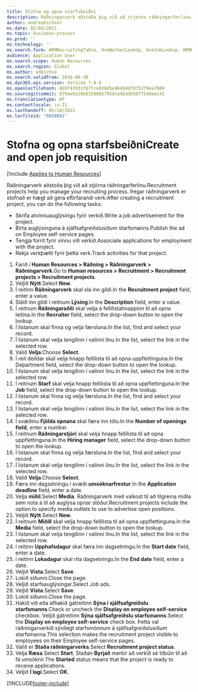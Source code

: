 ```yaml
---
title: Stofna og opna starfsbeiðni
description: Ráðningarverk aðstoða þig við að stjórna ráðningarferlinu.
author: andreabichsel
ms.date: 02/03/2021
ms.topic: business-process
ms.prod: ''
ms.technology: ''
ms.search.form: HRMRecruitingTable, HcmWorkerLookUp, HcmJobLookup, HRMRecruitingMedia, HRMRecruitingJobAd, HcmPersonnelManagementWorkspace
audience: Application User
ms.search.scope: Human Resources
ms.search.region: Global
ms.author: anbichse
ms.search.validFrom: 2016-06-30
ms.dyn365.ops.version: Version 7.0.0
ms.openlocfilehash: 6b9f47031f67fce830d5e96494dfd75379ea7908
ms.sourcegitcommit: 879ee8a10e6158885795dce4b3db5077540eec41
ms.translationtype: HT
ms.contentlocale: is-IS
ms.lasthandoff: 05/18/2021
ms.locfileid: "6058801"
---
```

# <a name="create-and-open-job-requisition"></a><span data-ttu-id="49e45-103">Stofna og opna starfsbeiðni</span><span class="sxs-lookup"><span data-stu-id="49e45-103">Create and open job requisition</span></span>

[!include [Applies to Human Resources](../includes/applies-to-hr.md)]

<span data-ttu-id="49e45-104">Ráðningarverk aðstoða þig við að stjórna ráðningarferlinu.</span><span class="sxs-lookup"><span data-stu-id="49e45-104">Recruitment projects help you manage your recruiting process.</span></span> <span data-ttu-id="49e45-105">Þegar ráðningarverk er stofnað er hægt að gera eftirfarandi verk:</span><span class="sxs-lookup"><span data-stu-id="49e45-105">After creating a recruitment project, you can do the following tasks:</span></span>

- <span data-ttu-id="49e45-106">Skrifa atvinnuauglýsingu fyrir verkið.</span><span class="sxs-lookup"><span data-stu-id="49e45-106">Write a job advertisement for the project.</span></span>
- <span data-ttu-id="49e45-107">Birta auglýsinguna á sjálfsafgreiðslusíðum starfsmanns.</span><span class="sxs-lookup"><span data-stu-id="49e45-107">Publish the ad on Employee self-service pages.</span></span>
- <span data-ttu-id="49e45-108">Tengja forrit fyrir vinnu við verkið.</span><span class="sxs-lookup"><span data-stu-id="49e45-108">Associate applications for employment with the project.</span></span>
- <span data-ttu-id="49e45-109">Rekja verkþætti fyrir þetta verk.</span><span class="sxs-lookup"><span data-stu-id="49e45-109">Track activities for that project.</span></span> 

1. <span data-ttu-id="49e45-110">Farið í **Human Resources > Ráðning > Ráðningarverk > Ráðningarverk**.</span><span class="sxs-lookup"><span data-stu-id="49e45-110">Go to **Human resources > Recruitment > Recruitment projects > Recruitment projects**.</span></span>
2. <span data-ttu-id="49e45-111">Veljið **Nýtt**.</span><span class="sxs-lookup"><span data-stu-id="49e45-111">Select **New**.</span></span>
3. <span data-ttu-id="49e45-112">Í reitinn **Ráðningarverk** skal slá inn gildi.</span><span class="sxs-lookup"><span data-stu-id="49e45-112">In the **Recruitment project** field, enter a value.</span></span>
4. <span data-ttu-id="49e45-113">Sláið inn gildi í reitnum **Lýsing**.</span><span class="sxs-lookup"><span data-stu-id="49e45-113">In the **Description** field, enter a value.</span></span>
5. <span data-ttu-id="49e45-114">Í reitnum **Ráðningaraðili** skal velja á fellilistahnappinn til að opna leitina.</span><span class="sxs-lookup"><span data-stu-id="49e45-114">In the **Recruiter** field, select the drop-down button to open the lookup.</span></span>
6. <span data-ttu-id="49e45-115">Í listanum skal finna og velja færsluna.</span><span class="sxs-lookup"><span data-stu-id="49e45-115">In the list, find and select your record.</span></span>
7. <span data-ttu-id="49e45-116">Í listanum skal velja tengilinn í valinni línu.</span><span class="sxs-lookup"><span data-stu-id="49e45-116">In the list, select the link in the selected row.</span></span>
8. <span data-ttu-id="49e45-117">Valið **Velja**.</span><span class="sxs-lookup"><span data-stu-id="49e45-117">Choose **Select**.</span></span>
9. <span data-ttu-id="49e45-118">Í reit deildar skal velja hnapp fellilista til að opna uppflettinguna.</span><span class="sxs-lookup"><span data-stu-id="49e45-118">In the Department field, select the drop-down button to open the lookup.</span></span>
10. <span data-ttu-id="49e45-119">Í listanum skal velja tengilinn í valinni línu.</span><span class="sxs-lookup"><span data-stu-id="49e45-119">In the list, select the link in the selected row.</span></span>
11. <span data-ttu-id="49e45-120">Í reitnum **Starf** skal velja hnapp fellilista til að opna uppflettinguna.</span><span class="sxs-lookup"><span data-stu-id="49e45-120">In the **Job** field, select the drop-down button to open the lookup.</span></span>
12. <span data-ttu-id="49e45-121">Í listanum skal finna og velja færsluna.</span><span class="sxs-lookup"><span data-stu-id="49e45-121">In the list, find and select your record.</span></span>
13. <span data-ttu-id="49e45-122">Í listanum skal velja tengilinn í valinni línu.</span><span class="sxs-lookup"><span data-stu-id="49e45-122">In the list, select the link in the selected row.</span></span>
14. <span data-ttu-id="49e45-123">Í svæðinu **Fjölda opnana** skal færa inn tölu.</span><span class="sxs-lookup"><span data-stu-id="49e45-123">In the **Number of openings field**, enter a number.</span></span>
15. <span data-ttu-id="49e45-124">Í reitnum **Ráðningarstjóri** skal velja hnapp fellilista til að opna uppflettinguna.</span><span class="sxs-lookup"><span data-stu-id="49e45-124">In the **Hiring manager** field, select the drop-down button to open the lookup.</span></span>
16. <span data-ttu-id="49e45-125">Í listanum skal finna og velja færsluna.</span><span class="sxs-lookup"><span data-stu-id="49e45-125">In the list, find and select your record.</span></span>
17. <span data-ttu-id="49e45-126">Í listanum skal velja tengilinn í valinni línu.</span><span class="sxs-lookup"><span data-stu-id="49e45-126">In the list, select the link in the selected row.</span></span>
18. <span data-ttu-id="49e45-127">Valið **Velja**.</span><span class="sxs-lookup"><span data-stu-id="49e45-127">Choose **Select**.</span></span>
19. <span data-ttu-id="49e45-128">Færa inn dagsetningu í svæði **umsóknarfrestur**.</span><span class="sxs-lookup"><span data-stu-id="49e45-128">In the **Application deadline** field, enter a date.</span></span>
20. <span data-ttu-id="49e45-129">Velja **miðil**.</span><span class="sxs-lookup"><span data-stu-id="49e45-129">Select **Media**.</span></span> <span data-ttu-id="49e45-130">Ráðningarverk með valkost til að tilgreina miðla sem nota á til að auglýsa opnar stöður.</span><span class="sxs-lookup"><span data-stu-id="49e45-130">Recruitment projects include the option to specify media outlets to use to advertise open positions.</span></span>  
21. <span data-ttu-id="49e45-131">Veljið **Nýtt**.</span><span class="sxs-lookup"><span data-stu-id="49e45-131">Select **New**.</span></span>
22. <span data-ttu-id="49e45-132">Í reitnum **Miðill** skal velja hnapp fellilista til að opna uppflettinguna.</span><span class="sxs-lookup"><span data-stu-id="49e45-132">In the **Media** field, select the drop-down button to open the lookup.</span></span>
23. <span data-ttu-id="49e45-133">Í listanum skal velja tengilinn í valinni línu.</span><span class="sxs-lookup"><span data-stu-id="49e45-133">In the list, select the link in the selected row.</span></span>
24. <span data-ttu-id="49e45-134">í reitinn **Upphafsdagur** skal færa inn dagsetningu.</span><span class="sxs-lookup"><span data-stu-id="49e45-134">In the **Start date** field, enter a date.</span></span>
25. <span data-ttu-id="49e45-135">í reitinn **Lokadagur** skal rita dagsetningu.</span><span class="sxs-lookup"><span data-stu-id="49e45-135">In the **End date** field, enter a date.</span></span>
26. <span data-ttu-id="49e45-136">Veljið **Vista**.</span><span class="sxs-lookup"><span data-stu-id="49e45-136">Select **Save**.</span></span>
27. <span data-ttu-id="49e45-137">Lokið síðunni.</span><span class="sxs-lookup"><span data-stu-id="49e45-137">Close the page.</span></span>
28. <span data-ttu-id="49e45-138">Veljið starfsauglýsingar.</span><span class="sxs-lookup"><span data-stu-id="49e45-138">Select Job ads.</span></span>
29. <span data-ttu-id="49e45-139">Veljið **Vista**.</span><span class="sxs-lookup"><span data-stu-id="49e45-139">Select **Save**.</span></span>
30. <span data-ttu-id="49e45-140">Lokið síðunni.</span><span class="sxs-lookup"><span data-stu-id="49e45-140">Close the page.</span></span>
31. <span data-ttu-id="49e45-141">Hakið við eða afhakið gátreitinn **Sýna í sjálfsafgreiðslu starfsmanns**.</span><span class="sxs-lookup"><span data-stu-id="49e45-141">Check or uncheck the **Display on employee self-service** checkbox.</span></span> <span data-ttu-id="49e45-142">Veljið gátreitinn **Sýna sjálfsafgreiðslu starfsmanns**.</span><span class="sxs-lookup"><span data-stu-id="49e45-142">Select the **Display on employee self-service** check box.</span></span> <span data-ttu-id="49e45-143">Þetta val ráðningarverkið sýnilegt starfsmönnum á sjálfsafgreiðslusíðum starfsmanna.</span><span class="sxs-lookup"><span data-stu-id="49e45-143">This selection makes the recruitment project visible to employees on their Employee self-service pages.</span></span>
32. <span data-ttu-id="49e45-144">Valið er **Staða ráðningarverks**.</span><span class="sxs-lookup"><span data-stu-id="49e45-144">Select **Recruitment project status**.</span></span>
33. <span data-ttu-id="49e45-145">Velja **Ræsa**.</span><span class="sxs-lookup"><span data-stu-id="49e45-145">Select **Start**.</span></span> <span data-ttu-id="49e45-146">Staðan **Byrjað** merkir að verkið sé tilbúin til að fá umsóknir.</span><span class="sxs-lookup"><span data-stu-id="49e45-146">The **Started** status means that the project is ready to receive applications.</span></span>  
34. <span data-ttu-id="49e45-147">Veljið **Í lagi**.</span><span class="sxs-lookup"><span data-stu-id="49e45-147">Select **OK**.</span></span>

[!INCLUDE[footer-include](../includes/footer-banner.md)]